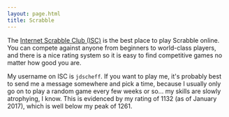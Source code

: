 ```yaml
---
layout: page.html
title: Scrabble
---
```


The [Internet Scrabble Club (ISC)](http://www.isc.ro/) is the best place to play Scrabble online. You can compete against anyone from beginners to world-class players, and there is a nice rating system so it is easy to find competitive games no matter how good you are.

My username on ISC is `jdscheff`. If you want to play me, it's probably best to send me a message somewhere and pick a time, because I usually only go on to play a random game every few weeks or so... my skills are slowly atrophying, I know. This is evidenced by my rating of 1132 (as of January 2017), which is well below my peak of 1261.
